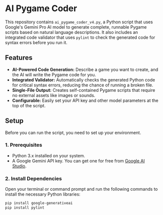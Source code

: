 # AI Pygame Coder

This repository contains `ai_pygame_coder_v4.py`, a Python script that uses Google's Gemini Pro AI model to generate complete, runnable Pygame scripts based on natural language descriptions. It also includes an integrated code validator that uses `pylint` to check the generated code for syntax errors before you run it.

## Features

-   **AI-Powered Code Generation:** Describe a game you want to create, and the AI will write the Pygame code for you.
-   **Integrated Validator:** Automatically checks the generated Python code for critical syntax errors, reducing the chance of running a broken file.
-   **Single-File Output:** Creates self-contained Pygame scripts that require no external assets like images or sounds.
-   **Configurable:** Easily set your API key and other model parameters at the top of the script.

## Setup

Before you can run the script, you need to set up your environment.

### 1. Prerequisites

-   Python 3.x installed on your system.
-   A Google Gemini API key. You can get one for free from [Google AI Studio](https://aistudio.google.com/app/apikey).

### 2. Install Dependencies

Open your terminal or command prompt and run the following commands to install the necessary Python libraries:

```bash
pip install google-generativeai
pip install pylint
